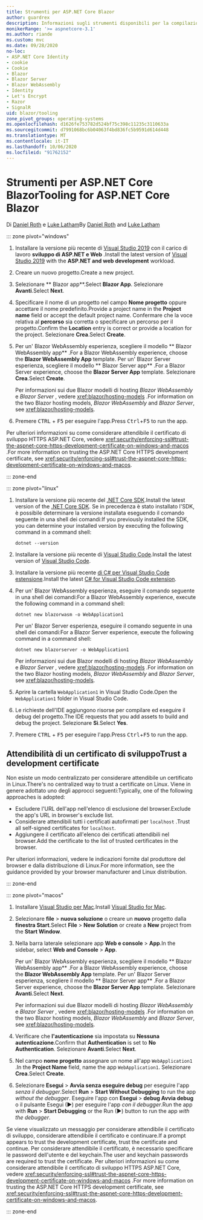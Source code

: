 ```yaml
---
title: Strumenti per ASP.NET Core Blazor
author: guardrex
description: Informazioni sugli strumenti disponibili per la compilazione di Blazor app.
monikerRange: '>= aspnetcore-3.1'
ms.author: riande
ms.custom: mvc
ms.date: 09/28/2020
no-loc:
- ASP.NET Core Identity
- cookie
- Cookie
- Blazor
- Blazor Server
- Blazor WebAssembly
- Identity
- Let's Encrypt
- Razor
- SignalR
uid: blazor/tooling
zone_pivot_groups: operating-systems
ms.openlocfilehash: d1626fe753782d524bf75c398c11235c3110633a
ms.sourcegitcommit: d7991068bc6b04063f4bd836fc5b9591d614d448
ms.translationtype: MT
ms.contentlocale: it-IT
ms.lasthandoff: 10/06/2020
ms.locfileid: "91762152"
---
```

# <a name="tooling-for-aspnet-core-no-locblazor"></a><span data-ttu-id="9590e-103">Strumenti per ASP.NET Core Blazor</span><span class="sxs-lookup"><span data-stu-id="9590e-103">Tooling for ASP.NET Core Blazor</span></span>

<span data-ttu-id="9590e-104">Di [Daniel Roth](https://github.com/danroth27) e [Luke Latham](https://github.com/guardrex)</span><span class="sxs-lookup"><span data-stu-id="9590e-104">By [Daniel Roth](https://github.com/danroth27) and [Luke Latham](https://github.com/guardrex)</span></span>

::: zone pivot="windows"

1. <span data-ttu-id="9590e-105">Installare la versione più recente di [Visual Studio 2019](https://visualstudio.microsoft.com/downloads/) con il carico di lavoro **sviluppo di ASP.NET e Web** .</span><span class="sxs-lookup"><span data-stu-id="9590e-105">Install the latest version of [Visual Studio 2019](https://visualstudio.microsoft.com/downloads/) with the **ASP.NET and web development** workload.</span></span>

1. <span data-ttu-id="9590e-106">Creare un nuovo progetto.</span><span class="sxs-lookup"><span data-stu-id="9590e-106">Create a new project.</span></span>

1. <span data-ttu-id="9590e-107">Selezionare \*\* Blazor app\*\*.</span><span class="sxs-lookup"><span data-stu-id="9590e-107">Select **Blazor App**.</span></span> <span data-ttu-id="9590e-108">Selezionare **Avanti**.</span><span class="sxs-lookup"><span data-stu-id="9590e-108">Select **Next**.</span></span>

1. <span data-ttu-id="9590e-109">Specificare il nome di un progetto nel campo **Nome progetto** oppure accettare il nome predefinito.</span><span class="sxs-lookup"><span data-stu-id="9590e-109">Provide a project name in the **Project name** field or accept the default project name.</span></span> <span data-ttu-id="9590e-110">Confermare che la voce relativa al **percorso** sia corretta o specificare un percorso per il progetto.</span><span class="sxs-lookup"><span data-stu-id="9590e-110">Confirm the **Location** entry is correct or provide a location for the project.</span></span> <span data-ttu-id="9590e-111">Selezionare **Crea**.</span><span class="sxs-lookup"><span data-stu-id="9590e-111">Select **Create**.</span></span>

1. <span data-ttu-id="9590e-112">Per un' Blazor WebAssembly esperienza, scegliere il modello \*\* Blazor WebAssembly app\*\* .</span><span class="sxs-lookup"><span data-stu-id="9590e-112">For a Blazor WebAssembly experience, choose the **Blazor WebAssembly App** template.</span></span> <span data-ttu-id="9590e-113">Per un' Blazor Server esperienza, scegliere il modello \*\* Blazor Server app\*\* .</span><span class="sxs-lookup"><span data-stu-id="9590e-113">For a Blazor Server experience, choose the **Blazor Server App** template.</span></span> <span data-ttu-id="9590e-114">Selezionare **Crea**.</span><span class="sxs-lookup"><span data-stu-id="9590e-114">Select **Create**.</span></span>

   <span data-ttu-id="9590e-115">Per informazioni sui due Blazor modelli di hosting *Blazor WebAssembly* e *Blazor Server* , vedere <xref:blazor/hosting-models> .</span><span class="sxs-lookup"><span data-stu-id="9590e-115">For information on the two Blazor hosting models, *Blazor WebAssembly* and *Blazor Server*, see <xref:blazor/hosting-models>.</span></span>

1. <span data-ttu-id="9590e-116">Premere <kbd>CTRL</kbd> + <kbd>F5</kbd> per eseguire l'app.</span><span class="sxs-lookup"><span data-stu-id="9590e-116">Press <kbd>Ctrl</kbd>+<kbd>F5</kbd> to run the app.</span></span>

<span data-ttu-id="9590e-117">Per ulteriori informazioni su come considerare attendibile il certificato di sviluppo HTTPS ASP.NET Core, vedere <xref:security/enforcing-ssl#trust-the-aspnet-core-https-development-certificate-on-windows-and-macos> .</span><span class="sxs-lookup"><span data-stu-id="9590e-117">For more information on trusting the ASP.NET Core HTTPS development certificate, see <xref:security/enforcing-ssl#trust-the-aspnet-core-https-development-certificate-on-windows-and-macos>.</span></span>

::: zone-end

::: zone pivot="linux"

1. <span data-ttu-id="9590e-118">Installare la versione più recente del [.NET Core SDK](https://dotnet.microsoft.com/download).</span><span class="sxs-lookup"><span data-stu-id="9590e-118">Install the latest version of the [.NET Core SDK](https://dotnet.microsoft.com/download).</span></span> <span data-ttu-id="9590e-119">Se in precedenza è stato installato l'SDK, è possibile determinare la versione installata eseguendo il comando seguente in una shell dei comandi:</span><span class="sxs-lookup"><span data-stu-id="9590e-119">If you previously installed the SDK, you can determine your installed version by executing the following command in a command shell:</span></span>

   ```dotnetcli
   dotnet --version
   ```

1. <span data-ttu-id="9590e-120">Installare la versione più recente di [Visual Studio Code](https://code.visualstudio.com).</span><span class="sxs-lookup"><span data-stu-id="9590e-120">Install the latest version of [Visual Studio Code](https://code.visualstudio.com).</span></span>

1. <span data-ttu-id="9590e-121">Installare la versione più recente [di C# per Visual Studio Code estensione](https://marketplace.visualstudio.com/items?itemName=ms-dotnettools.csharp).</span><span class="sxs-lookup"><span data-stu-id="9590e-121">Install the latest [C# for Visual Studio Code extension](https://marketplace.visualstudio.com/items?itemName=ms-dotnettools.csharp).</span></span>

1. <span data-ttu-id="9590e-122">Per un' Blazor WebAssembly esperienza, eseguire il comando seguente in una shell dei comandi:</span><span class="sxs-lookup"><span data-stu-id="9590e-122">For a Blazor WebAssembly experience, execute the following command in a command shell:</span></span>

   ```dotnetcli
   dotnet new blazorwasm -o WebApplication1
   ```

   <span data-ttu-id="9590e-123">Per un' Blazor Server esperienza, eseguire il comando seguente in una shell dei comandi:</span><span class="sxs-lookup"><span data-stu-id="9590e-123">For a Blazor Server experience, execute the following command in a command shell:</span></span>

   ```dotnetcli
   dotnet new blazorserver -o WebApplication1
   ```

   <span data-ttu-id="9590e-124">Per informazioni sui due Blazor modelli di hosting *Blazor WebAssembly* e *Blazor Server* , vedere <xref:blazor/hosting-models> .</span><span class="sxs-lookup"><span data-stu-id="9590e-124">For information on the two Blazor hosting models, *Blazor WebAssembly* and *Blazor Server*, see <xref:blazor/hosting-models>.</span></span>

1. <span data-ttu-id="9590e-125">Aprire la cartella `WebApplication1` in Visual Studio Code.</span><span class="sxs-lookup"><span data-stu-id="9590e-125">Open the `WebApplication1` folder in Visual Studio Code.</span></span>

1. <span data-ttu-id="9590e-126">Le richieste dell'IDE aggiungono risorse per compilare ed eseguire il debug del progetto.</span><span class="sxs-lookup"><span data-stu-id="9590e-126">The IDE requests that you add assets to build and debug the project.</span></span> <span data-ttu-id="9590e-127">Selezionare **Sì**.</span><span class="sxs-lookup"><span data-stu-id="9590e-127">Select **Yes**.</span></span>

1. <span data-ttu-id="9590e-128">Premere <kbd>CTRL</kbd> + <kbd>F5</kbd> per eseguire l'app.</span><span class="sxs-lookup"><span data-stu-id="9590e-128">Press <kbd>Ctrl</kbd>+<kbd>F5</kbd> to run the app.</span></span>

## <a name="trust-a-development-certificate"></a><span data-ttu-id="9590e-129">Attendibilità di un certificato di sviluppo</span><span class="sxs-lookup"><span data-stu-id="9590e-129">Trust a development certificate</span></span>

<span data-ttu-id="9590e-130">Non esiste un modo centralizzato per considerare attendibile un certificato in Linux.</span><span class="sxs-lookup"><span data-stu-id="9590e-130">There's no centralized way to trust a certificate on Linux.</span></span> <span data-ttu-id="9590e-131">Viene in genere adottato uno degli approcci seguenti:</span><span class="sxs-lookup"><span data-stu-id="9590e-131">Typically, one of the following approaches is adopted:</span></span>

* <span data-ttu-id="9590e-132">Escludere l'URL dell'app nell'elenco di esclusione del browser.</span><span class="sxs-lookup"><span data-stu-id="9590e-132">Exclude the app's URL in browser's exclude list.</span></span>
* <span data-ttu-id="9590e-133">Considerare attendibili tutti i certificati autofirmati per `localhost` .</span><span class="sxs-lookup"><span data-stu-id="9590e-133">Trust all self-signed certificates for `localhost`.</span></span>
* <span data-ttu-id="9590e-134">Aggiungere il certificato all'elenco dei certificati attendibili nel browser.</span><span class="sxs-lookup"><span data-stu-id="9590e-134">Add the certificate to the list of trusted certificates in the browser.</span></span>

<span data-ttu-id="9590e-135">Per ulteriori informazioni, vedere le indicazioni fornite dal produttore del browser e dalla distribuzione di Linux.</span><span class="sxs-lookup"><span data-stu-id="9590e-135">For more information, see the guidance provided by your browser manufacturer and Linux distribution.</span></span>

::: zone-end

::: zone pivot="macos"

1. <span data-ttu-id="9590e-136">Installare [Visual Studio per Mac](https://visualstudio.microsoft.com/vs/mac/).</span><span class="sxs-lookup"><span data-stu-id="9590e-136">Install [Visual Studio for Mac](https://visualstudio.microsoft.com/vs/mac/).</span></span>

1. <span data-ttu-id="9590e-137">Selezionare **file**  >  **nuova soluzione** o creare un **nuovo** progetto dalla **finestra Start**.</span><span class="sxs-lookup"><span data-stu-id="9590e-137">Select **File** > **New Solution** or create a **New** project from the **Start Window**.</span></span>

1. <span data-ttu-id="9590e-138">Nella barra laterale selezionare app **Web e console**  >  **App**.</span><span class="sxs-lookup"><span data-stu-id="9590e-138">In the sidebar, select **Web and Console** > **App**.</span></span>

   <span data-ttu-id="9590e-139">Per un' Blazor WebAssembly esperienza, scegliere il modello \*\* Blazor WebAssembly app\*\* .</span><span class="sxs-lookup"><span data-stu-id="9590e-139">For a Blazor WebAssembly experience, choose the **Blazor WebAssembly App** template.</span></span> <span data-ttu-id="9590e-140">Per un' Blazor Server esperienza, scegliere il modello \*\* Blazor Server app\*\* .</span><span class="sxs-lookup"><span data-stu-id="9590e-140">For a Blazor Server experience, choose the **Blazor Server App** template.</span></span> <span data-ttu-id="9590e-141">Selezionare **Avanti**.</span><span class="sxs-lookup"><span data-stu-id="9590e-141">Select **Next**.</span></span>

   <span data-ttu-id="9590e-142">Per informazioni sui due Blazor modelli di hosting *Blazor WebAssembly* e *Blazor Server* , vedere <xref:blazor/hosting-models> .</span><span class="sxs-lookup"><span data-stu-id="9590e-142">For information on the two Blazor hosting models, *Blazor WebAssembly* and *Blazor Server*, see <xref:blazor/hosting-models>.</span></span>

1. <span data-ttu-id="9590e-143">Verificare che **l'autenticazione** sia impostata su **Nessuna autenticazione**.</span><span class="sxs-lookup"><span data-stu-id="9590e-143">Confirm that **Authentication** is set to **No Authentication**.</span></span> <span data-ttu-id="9590e-144">Selezionare **Avanti**.</span><span class="sxs-lookup"><span data-stu-id="9590e-144">Select **Next**.</span></span>

1. <span data-ttu-id="9590e-145">Nel campo **nome progetto** assegnare un nome all'app `WebApplication1` .</span><span class="sxs-lookup"><span data-stu-id="9590e-145">In the **Project Name** field, name the app `WebApplication1`.</span></span> <span data-ttu-id="9590e-146">Selezionare **Crea**.</span><span class="sxs-lookup"><span data-stu-id="9590e-146">Select **Create**.</span></span>

1. <span data-ttu-id="9590e-147">Selezionare **Esegui**  >  **Avvia senza eseguire debug** per eseguire l'app *senza il debugger*.</span><span class="sxs-lookup"><span data-stu-id="9590e-147">Select **Run** > **Start Without Debugging** to run the app *without the debugger*.</span></span> <span data-ttu-id="9590e-148">Eseguire l'app con **Esegui**  >  **debug Avvia debug** o il pulsante Esegui (&#9654;) per eseguire l'app *con il debugger*.</span><span class="sxs-lookup"><span data-stu-id="9590e-148">Run the app with **Run** > **Start Debugging** or the Run (&#9654;) button to run the app *with the debugger*.</span></span>

<span data-ttu-id="9590e-149">Se viene visualizzato un messaggio per considerare attendibile il certificato di sviluppo, considerare attendibile il certificato e continuare.</span><span class="sxs-lookup"><span data-stu-id="9590e-149">If a prompt appears to trust the development certificate, trust the certificate and continue.</span></span> <span data-ttu-id="9590e-150">Per considerare attendibile il certificato, è necessario specificare le password dell'utente e del keychain.</span><span class="sxs-lookup"><span data-stu-id="9590e-150">The user and keychain passwords are required to trust the certificate.</span></span> <span data-ttu-id="9590e-151">Per ulteriori informazioni su come considerare attendibile il certificato di sviluppo HTTPS ASP.NET Core, vedere <xref:security/enforcing-ssl#trust-the-aspnet-core-https-development-certificate-on-windows-and-macos> .</span><span class="sxs-lookup"><span data-stu-id="9590e-151">For more information on trusting the ASP.NET Core HTTPS development certificate, see <xref:security/enforcing-ssl#trust-the-aspnet-core-https-development-certificate-on-windows-and-macos>.</span></span>

::: zone-end

